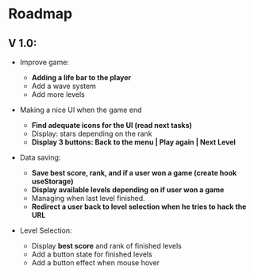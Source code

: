 # Roadmap

## V 1.0:

- Improve game:
  - **Adding a life bar to the player**
  - Add a wave system
  - Add more levels

- Making a nice UI when the game end
  - **Find adequate icons for the UI (read next tasks)**
  - Display: stars depending on the rank
  - **Display 3 buttons: Back to the menu | Play again | Next Level**

- Data saving:
  - **Save best score, rank, and if a user won a game (create hook useStorage)**
  - **Display available levels depending on if user won a game**
  - Managing when last level finished.
  - **Redirect a user back to level selection when he tries to hack the URL**

- Level Selection:
  - Display **best score** and rank of finished levels
  - Add a button state for finished levels
  - Add a button effect when mouse hover